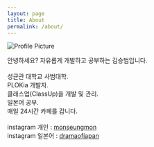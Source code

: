 ```yaml
---
layout: page
title: About
permalink: /about/
---
```


<img src="{{ site.baseurl }}/assets/profile_image.jpg" title="Profile Picture" class="profile">

안녕하세요? 자유롭게 개발하고 공부하는 김승범입니다.<br>
<br>
성균관 대학교 사범대학.<br>
PLOKia 개발자.<br>
클래스업(ClassUp)을 개발 및 관리.<br>
일본어 공부.<br>
매일 24시간 카페를 갑니다.<br>
<br>
instagram 개인 : [monseungmon](https://www.instagram.com/monseungmon/)<br>
instagram 일본어 : [dramaofjapan](https://www.instagram.com/dramaofjapan/)
